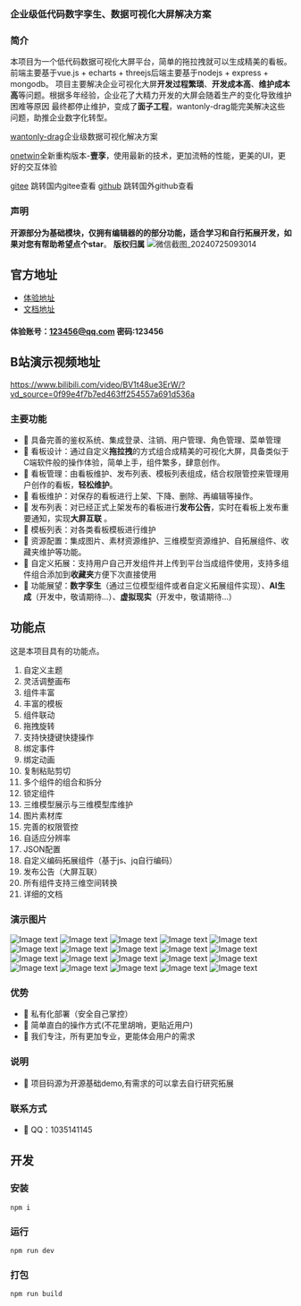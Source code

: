 

### 企业级低代码数字孪生、数据可视化大屏解决方案

### 简介
本项目为一个低代码数据可视化大屏平台，简单的拖拉拽就可以生成精美的看板。前端主要基于vue.js + echarts + threejs后端主要基于nodejs + express + mongodb。
项目主要解决企业可视化大屏**开发过程繁琐**、**开发成本高**、**维护成本高**等问题。根据多年经验，企业花了大精力开发的大屏会随着生产的变化导致维护困难等原因
最终都停止维护，变成了**面子工程**，wantonly-drag能完美解决这些问题，助推企业数字化转型。

[wantonly-drag](http://wantonly-drag.com.cn)企业级数据可视化解决方案


[onetwin](http://onetwin.cn)全新重构版本-**壹孪**，使用最新的技术，更加流畅的性能，更美的UI，更好的交互体验



[gitee](https://gitee.com/wei_feng_qin/wantonly-drag-open) 跳转国内gitee查看
[github](https://github.com/1035141145/wantonly-drag-open) 跳转国外github查看
### 声明
**开源部分为基础模块，仅拥有编辑器的的部分功能，适合学习和自行拓展开发，如果对您有帮助希望点个star**。
**版权归属**
![微信截图_20240725093014](https://github.com/user-attachments/assets/1056f63f-1fde-4863-8c37-b961e3dd4afb)


## 官方地址
* [体验地址](http://wantonly-drag.com.cn/)
* [文档地址](http://wantonly-drag.com.cn/doc/)

#### 体验账号：123456@qq.com 密码:123456
## B站演示视频地址
  https://www.bilibili.com/video/BV1t48ue3ErW/?vd_source=0f99e4f7b7ed463ff254557a691d536a
### 主要功能

- 🍑 具备完善的鉴权系统、集成登录、注销、用户管理、角色管理、菜单管理  
- 🍐 看板设计：通过自定义**拖拉拽**的方式组合成精美的可视化大屏，具备类似于C端软件般的操作体验，简单上手，组件繁多，肆意创作。
- 🍎 看板管理：由看板维护、发布列表、模板列表组成，结合权限管控来管理用户创作的看板，**轻松维护**。
- 🍉 看板维护：对保存的看板进行上架、下降、删除、再编辑等操作。
- 🍉 发布列表：对已经正式上架发布的看板进行**发布公告**，实时在看板上发布重要通知，实现**大屏互联** 。
- 🍇 模板列表：对各类看板模板进行维护
- 🍇 资源配置：集成图片、素材资源维护、三维模型资源维护、自拓展组件、收藏夹维护等功能。
- 🍇 自定义拓展：支持用户自己开发组件并上传到平台当成组件使用，支持多组件组合添加到**收藏夹**方便下次直接使用
- 🍇 功能展望：**数字孪生**（通过三位模型组件或者自定义拓展组件实现）、**AI生成**（开发中，敬请期待...）、**虚拟现实**（开发中，敬请期待...）


## 功能点
这是本项目具有的功能点。
1. 自定义主题
1. 灵活调整画布
1. 组件丰富
1. 丰富的模板
1. 组件联动
1. 拖拽旋转
1. 支持快捷键快捷操作
1. 绑定事件
1. 绑定动画
1. 复制粘贴剪切
1. 多个组件的组合和拆分
1. 锁定组件
1. 三维模型展示与三维模型库维护
1. 图片素材库
1. 完善的权限管控
1. 自适应分辨率
1. JSON配置
1. 自定义编码拓展组件（基于js、jq自行编码）
1. 发布公告（大屏互联）
1. 所有组件支持三维空间转换
1. 详细的文档

### 演示图片
![Image text](https://gitee.com/wei_feng_qin/wantonly-drag-open/raw/master/src/assets/1.png)
![Image text](https://gitee.com/wei_feng_qin/wantonly-drag-open/raw/master/src/assets/2.png)
![Image text](https://gitee.com/wei_feng_qin/wantonly-drag-open/raw/master/src/assets/3.png)
![Image text](https://gitee.com/wei_feng_qin/wantonly-drag-open/raw/master/src/assets/4.png)
![Image text](https://gitee.com/wei_feng_qin/wantonly-drag-open/raw/master/src/assets/5.png)
![Image text](https://gitee.com/wei_feng_qin/wantonly-drag-open/raw/master/src/assets/6.png)
![Image text](https://gitee.com/wei_feng_qin/wantonly-drag-open/raw/master/src/assets/7.png)
![Image text](https://gitee.com/wei_feng_qin/wantonly-drag-open/raw/master/src/assets/8.png)
![Image text](https://gitee.com/wei_feng_qin/wantonly-drag-open/raw/master/src/assets/%E5%BE%AE%E4%BF%A1%E6%88%AA%E5%9B%BE_20230414204243.png)
![Image text](https://gitee.com/wei_feng_qin/wantonly-drag-open/raw/master/src/assets/%E5%BE%AE%E4%BF%A1%E6%88%AA%E5%9B%BE_20230414204325.png)
![Image text](https://gitee.com/wei_feng_qin/wantonly-drag-open/raw/master/src/assets/%E5%BE%AE%E4%BF%A1%E6%88%AA%E5%9B%BE_20230414204350.png)
![Image text](https://gitee.com/wei_feng_qin/wantonly-drag-open/raw/master/src/assets/%E5%BE%AE%E4%BF%A1%E6%88%AA%E5%9B%BE_20230414204409.png)
![Image text](https://gitee.com/wei_feng_qin/wantonly-drag-open/raw/master/src/assets/%E5%BE%AE%E4%BF%A1%E6%88%AA%E5%9B%BE_20230414204422.png)
![Image text](https://gitee.com/wei_feng_qin/wantonly-drag-open/raw/master/src/assets/%E5%BE%AE%E4%BF%A1%E6%88%AA%E5%9B%BE_20230414204543.png)
![Image text](https://gitee.com/wei_feng_qin/wantonly-drag-open/raw/master/src/assets/q1.png)
![Image text](https://gitee.com/wei_feng_qin/wantonly-drag-open/raw/master/src/assets/q2.png)
![Image text](https://gitee.com/wei_feng_qin/wantonly-drag-open/raw/master/src/assets/q3.png)
![Image text](https://gitee.com/wei_feng_qin/wantonly-drag-open/raw/master/src/assets/q4.png)
![Image text](https://gitee.com/wei_feng_qin/wantonly-drag-open/raw/master/src/assets/q5.png)
![Image text](https://gitee.com/wei_feng_qin/wantonly-drag-open/raw/master/src/assets/q6.png)



### 优势

- 🍑 私有化部署（安全自己掌控） 
- 🍐 简单直白的操作方式(不花里胡哨，更贴近用户)
- 🍇 我们专注，所有更加专业，更能体会用户的需求




### 说明

- 🍑 项目码源为开源基础demo,有需求的可以拿去自行研究拓展


### 联系方式

- 🍑 QQ：1035141145

## 开发
### 安装
```
npm i
```
### 运行
```
npm run dev
```
### 打包
```
npm run build
```

